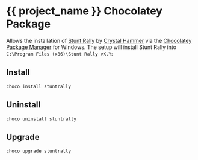# {{ project_name }} Chocolatey Package
Allows the installation of [Stunt Rally](https://github.com/stuntrally/stuntrally3) by [Crystal Hammer](https://github.com/cryham) via the [Chocolatey Package Manager](https://community.chocolatey.org/) for Windows. The setup will install Stunt Rally into `C:\Program Files (x86)\Stunt Rally vX.Y`:

## Install
```pwsh
choco install stuntrally
```

## Uninstall
```pwsh
choco uninstall stuntrally
```

## Upgrade
```pwsh
choco upgrade stuntrally
```
